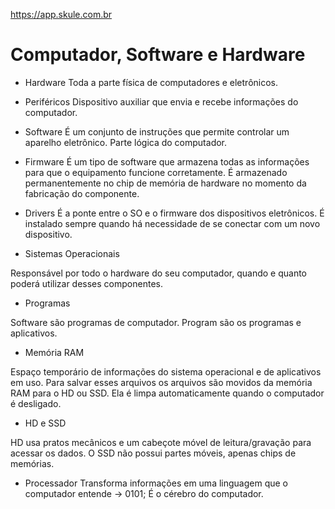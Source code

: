 https://app.skule.com.br

# Computador, Software e Hardware

- Hardware
Toda a parte física de computadores e eletrônicos.

- Periféricos
Dispositivo auxiliar que envia e recebe informações do computador.

- Software
É um conjunto de instruções que permite controlar um aparelho eletrônico.
Parte lógica do computador.

- Firmware
É um tipo de software que armazena todas as informações para que o equipamento funcione corretamente. É armazenado permanentemente no chip de memória de hardware no momento da fabricação do componente.

- Drivers
É a ponte entre o SO e o firmware dos dispositivos eletrônicos. É instalado sempre quando há necessidade de se conectar com um novo dispositivo.

- Sistemas Operacionais

Responsável por todo o hardware do seu computador, quando e quanto poderá utilizar desses componentes.

- Programas

Software são programas de computador.
Program são os programas e aplicativos.

- Memória RAM

Espaço temporário de informações do sistema operacional e de aplicativos em uso.
Para salvar esses arquivos os arquivos são movidos da memória RAM para o HD ou SSD.
Ela é limpa automaticamente quando o computador é desligado.

- HD e SSD

HD usa pratos mecânicos e um cabeçote móvel de leitura/gravação para acessar os dados.
O SSD não possui partes móveis, apenas chips de memórias.

- Processador
Transforma informações em uma linguagem que o computador entende -> 0101;
É o cérebro do computador.

